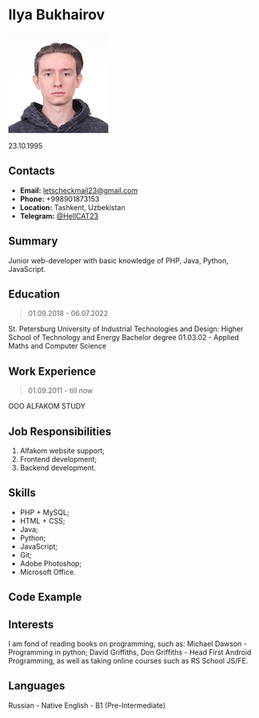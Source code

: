# Ilya Bukhairov
![My photo](photo.jpg)

23.10.1995
## Contacts
* **Email:** letscheckmail23@gmail.com
* **Phone:** +998901873153
* **Location:** Tashkent, Uzbekistan
* **Telegram:** [@HellCAT23](https://t.me/HellCAT23)

## Summary
Junior web-developer with basic knowledge of PHP, Java, Python, JavaScript.

## Education
> 01.09.2018 - 06.07.2022

St. Petersburg University of Industrial Technologies and Design: Higher School of Technology and Energy
Bachelor degree
01.03.02 - Applied Maths and Computer Science

## Work Experience
> 01.09.2011 - till now

OOO ALFAKOM STUDY

## Job Responsibilities
1. Alfakom website support;
1. Frontend development;
1. Backend development.

## Skills
* PHP + MySQL;
* HTML + CSS;
* Java;
* Python;
* JavaScript;
* Git;
* Adobe Photoshop;
* Microsoft Office.

## Code Example


## Interests
I am fond of reading books on programming, such as: Michael Dawson - Programming in python; David Griffiths, Don Griffiths - Head First Android Programming, as well as taking online courses such as RS School JS/FE.

## Languages
Russian - Native
English - B1 (Pre-Intermediate)